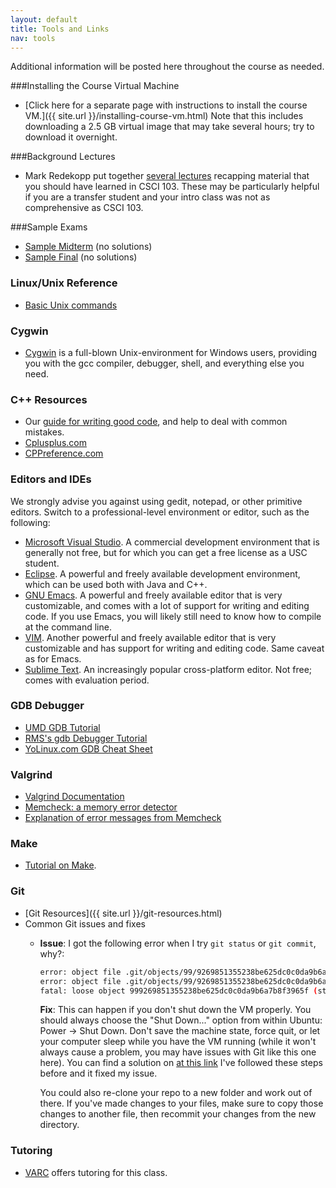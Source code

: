 ```yaml
---
layout: default
title: Tools and Links
nav: tools
---
```


Additional information will be posted here throughout the course as needed.

###Installing the Course Virtual Machine

 - [Click here for a separate page with instructions to install the course VM.]({{ site.url }}/installing-course-vm.html) Note that this includes downloading a 2.5 GB virtual image that may take several hours; try to download it overnight.

###Background Lectures

 - Mark Redekopp put together [several lectures](http://ee.usc.edu/~redekopp/csmodules.html) recapping material that you should have learned in CSCI 103. These may be particularly helpful if you are a transfer student and your intro class was not as comprehensive as CSCI 103.

###Sample Exams

 - [Sample Midterm](http://bits.usc.edu/files/cs104/midterm.pdf) (no solutions)
 - [Sample Final](http://bits.usc.edu/files/cs104/final.pdf) (no solutions)

<h3 id="toc_4">Linux/Unix Reference</h3>
<ul>
	<li><a href="http://www.nbcs.rutgers.edu/%7Eedseries/UNIXcmds.html">Basic Unix commands</a></li>
</ul>
<h3 id="toc_5">Cygwin</h3>
<ul>
	<li><a href="http://www.cygwin.com/">Cygwin</a> is a full-blown Unix-environment for Windows users, providing you with the gcc compiler, debugger, shell, and everything else you need.</li>
</ul>
<h3 id="toc_6">C++ Resources</h3>
<ul>
	<li>Our <a href="http://www-scf.usc.edu/%7Ecsci104/docs/coding-guide.pdf">guide for writing good code</a>, and help to deal with common mistakes.</li>
	<li><a href="http://www.cplusplus.com/reference/">Cplusplus.com</a></li>
	<li><a href="http://www.cppreference.com/wiki/">CPPreference.com</a></li>
</ul>
<h3 id="toc_7">Editors and IDEs</h3>
We strongly advise you against using gedit, notepad, or other primitive editors. Switch to a professional-level environment or editor, such as the following:
<ul>
	<li><a href="http://www.microsoft.com/visualstudio/eng/2013-preview">Microsoft Visual Studio</a>. A commercial development environment that is generally not free, but for which you can get a free license as a USC student.</li>
	<li><a href="http://www.eclipse.org/">Eclipse</a>. A powerful and freely available development environment, which can be used both with Java and C++.</li>
	<li><a href="http://www.gnu.org/software/emacs/">GNU Emacs</a>. A powerful and freely available editor that is very customizable, and comes with a lot of support for writing and editing code. If you use Emacs, you will likely still need to know how to compile at the command line.</li>
	<li><a href="http://www.vim.org/">VIM</a>. Another powerful and freely available editor that is very customizable and has support for writing and editing code. Same caveat as for Emacs.</li>
	<li><a href="http://www.sublimetext.com/2">Sublime Text</a>. An increasingly popular cross-platform editor. Not free; comes with evaluation period.</li>
</ul>
<h3 id="toc_8">GDB Debugger</h3>
<ul>
	<li><a href="http://www.cs.umd.edu/%7Esrhuang/teaching/cmsc212/gdb-tutorial-handout.pdf">UMD GDB Tutorial</a></li>
	<li><a href="http://www.unknownroad.com/rtfm/gdbtut/gdbtoc.html">RMS's gdb Debugger Tutorial</a></li>
	<li><a href="http://www.yolinux.com/TUTORIALS/GDB-Commands.html">YoLinux.com GDB Cheat Sheet</a></li>
</ul>
<h3 id="toc_9">Valgrind</h3>
<ul>
	<li><a href="http://valgrind.org/docs/">Valgrind Documentation</a></li>
	<li><a href="http://valgrind.org/docs/manual/mc-manual.html">Memcheck: a memory error detector</a></li>
	<li><a href="http://cs.ecs.baylor.edu/%7Edonahoo/tools/valgrind/messages.html">Explanation of error messages from Memcheck</a></li>
</ul>
<h3 id="toc_10">Make</h3>
<ul>
	<li><a href="http://mrbook.org/tutorials/make/">Tutorial on Make</a>.</li>
</ul>

### Git

 - [Git Resources]({{ site.url }}/git-resources.html)
 - Common Git issues and fixes
    + **Issue**: I got the following error when I try `git status` or `git commit`, why?:

	    ```bash
        error: object file .git/objects/99/9269851355238be625dc0c0da9b6a7b8f3965f is empty
        error: object file .git/objects/99/9269851355238be625dc0c0da9b6a7b8f3965f is empty
        fatal: loose object 999269851355238be625dc0c0da9b6a7b8f3965f (stored in .git/objects/99/9269851355238be625dc0c0da9b6a7b8f3965f) is corrupt
	    ```

		**Fix**:
		This can happen if you don't shut down the VM properly. You should always choose the "Shut Down..." option from within Ubuntu: Power -> Shut Down. Don't save the machine state, force quit, or let your computer sleep while you have the VM running (while it won't always cause a problem, you may have issues with Git like this one here). You can find a solution on [at this link](http://stackoverflow.com/questions/11706215/how-to-fix-git-error-object-file-is-empty)  I've followed these steps before and it fixed my issue.
		
		You could also re-clone your repo to a new folder and work out of there. If you've made changes to your files, make sure to copy those changes to another file, then recommit your changes from the new directory. 
	
<h3 id="toc_12">Tutoring</h3>
<ul>
	<li><a href="http://viterbi.usc.edu/varc/">VARC</a> offers tutoring for this class.</li>
</ul>